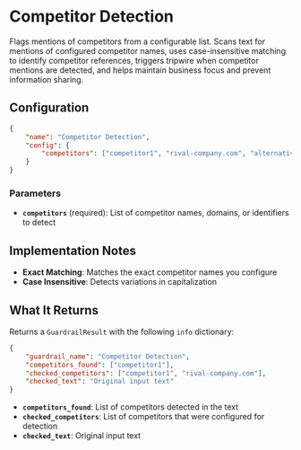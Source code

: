 # Competitor Detection

Flags mentions of competitors from a configurable list. Scans text for mentions of configured competitor names, uses case-insensitive matching to identify competitor references, triggers tripwire when competitor mentions are detected, and helps maintain business focus and prevent information sharing.

## Configuration

```json
{
    "name": "Competitor Detection",
    "config": {
        "competitors": ["competitor1", "rival-company.com", "alternative-provider"]
    }
}
```

### Parameters

- **`competitors`** (required): List of competitor names, domains, or identifiers to detect

## Implementation Notes

- **Exact Matching**: Matches the exact competitor names you configure
- **Case Insensitive**: Detects variations in capitalization

## What It Returns

Returns a `GuardrailResult` with the following `info` dictionary:

```json
{
    "guardrail_name": "Competitor Detection",
    "competitors_found": ["competitor1"],
    "checked_competitors": ["competitor1", "rival-company.com"],
    "checked_text": "Original input text"
}
```

- **`competitors_found`**: List of competitors detected in the text
- **`checked_competitors`**: List of competitors that were configured for detection
- **`checked_text`**: Original input text
